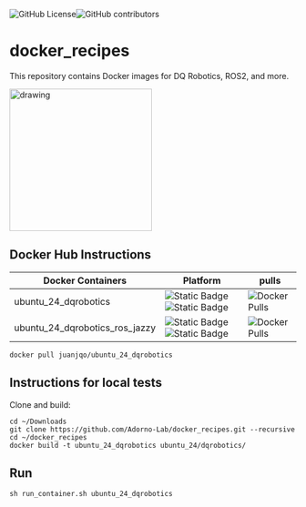 ![GitHub License](https://img.shields.io/github/license/Adorno-Lab/docker_images)![GitHub contributors](https://img.shields.io/github/contributors/Adorno-Lab/docker_recipes)


# docker_recipes

This repository contains Docker images for DQ Robotics, ROS2, and more.

<img src="https://github.com/user-attachments/assets/b98f225f-1aba-4ebf-bb5a-cfbd056b9113" alt="drawing" width="250"/>

## Docker Hub Instructions

|Docker Containers | Platform | pulls |
|----------------- |-------|--------|
|ubuntu_24_dqrobotics| ![Static Badge](https://img.shields.io/badge/linux-amd64-orange)![Static Badge](https://img.shields.io/badge/arm64-blue)|![Docker Pulls](https://img.shields.io/docker/pulls/juanjqo/ubuntu_24_dqrobotics)|
|ubuntu_24_dqrobotics_ros_jazzy|![Static Badge](https://img.shields.io/badge/linux-amd64-orange)![Static Badge](https://img.shields.io/badge/arm64-blue)|![Docker Pulls](https://img.shields.io/docker/pulls/juanjqo/ubuntu_24_dqrobotics_ros_jazzy)|

```shell
docker pull juanjqo/ubuntu_24_dqrobotics
```

## Instructions for local tests

Clone and build:

```shell
cd ~/Downloads
git clone https://github.com/Adorno-Lab/docker_recipes.git --recursive
cd ~/docker_recipes
docker build -t ubuntu_24_dqrobotics ubuntu_24/dqrobotics/
```

## Run

```shell
sh run_container.sh ubuntu_24_dqrobotics
```

